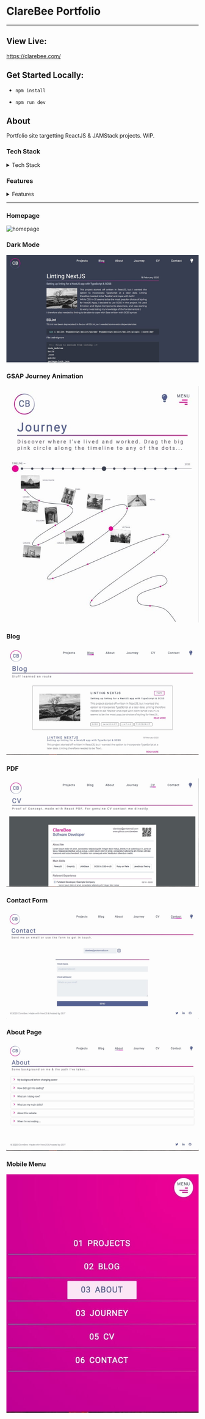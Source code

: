 # ClareBee Portfolio

---

## View Live:

https://clarebee.com/

## Get Started Locally:

- `npm install`

- `npm run dev`

## About

Portfolio site targetting ReactJS & JAMStack projects. WIP.

### Tech Stack

<details><summary>Tech Stack</summary>
<p>

- NextJS
- React Hooks
- GSAP
- SCSS
- ScrollMagic.js
- React Highlight with custom theme
- React Markdown
- ESLint, Prettier, StyleLint, TypeScript
- Image optimisation including WebP
- React Icons

</p>
</details>

### Features

<details><summary>Features</summary>
<p>

- Markdown blog with syntax highlighting
- Contact form with FormSpree
- Downloadable PDF with ReactPDF
- Interactive GSAP Motion Path animation (v.3.2)
- About Page
- Project Page with ScrollMagic
- Dark/Light Themes with CSS Variables
- Hamburger menu on mobile
- Responsive design

</p>
</details>

---

### Homepage

<img src="/screenshots/homepage.jpg" alt="homepage" />

### Dark Mode

<img src="/screenshots/dark_mode.jpg" alt="dark mode" />

### GSAP Journey Animation

<img src="/screenshots/journey.jpg" alt="journey" />

### Blog

<img src="/screenshots/blog.jpg" alt="blog" />

### PDF

<img src="/screenshots/PDF.jpg" alt="pdf" />

### Contact Form

<img src="/screenshots/contact_form.jpg" alt="contact form" />

### About Page

<img src="/screenshots/about_page.jpg" alt="about page" />

### Mobile Menu

<img src="/screenshots/mobile_menu.jpg" alt="mobile menu" />
